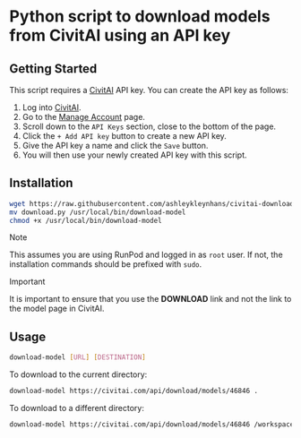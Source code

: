 # Python script to download models from CivitAI using an API key

## Getting Started

This script requires a [CivitAI](https://civitai.com/user/account)
API key.  You can create the API key as follows:

1. Log into [CivitAI](https://civitai.com).
2. Go to the [Manage Account](https://civitai.com/user/account) page.
3. Scroll down to the `API Keys` section, close to the bottom of the page.
4. Click the `+ Add API key` button to create a new API key.
5. Give the API key a name and click the `Save` button.
6. You will then use your newly created API key with this script.

## Installation

```bash
wget https://raw.githubusercontent.com/ashleykleynhans/civitai-downloader/main/download.py
mv download.py /usr/local/bin/download-model
chmod +x /usr/local/bin/download-model
```

> [!NOTE]
> This assumes you are using RunPod and logged in as `root`
> user.  If not, the installation commands should be prefixed
> with `sudo`.

> [!IMPORTANT]
> It is important to ensure that you use the **DOWNLOAD** link
> and not the link to the model page in CivitAI.

## Usage

```bash
download-model [URL] [DESTINATION]
```

To download to the current directory:

```bash
download-model https://civitai.com/api/download/models/46846 .
```

To download to a different directory:

```bash
download-model https://civitai.com/api/download/models/46846 /workspace/stable-diffusion-webui/models/Stable-diffusion
```
